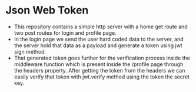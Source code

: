 # Json Web Token

- This repository contains a simple http server with a home get route and two post routes for login and profile page.
- In the login page we send the user hard coded data to the server, and the server hold that data as a payload and generate a token using jwt sign method.
- That generated token goes further for the verification process inside the middleware function which is present inside the /profile page through the headers property. After getting the token from the headers we can easily verify that token with jwt.verify method using the token the secret key.

